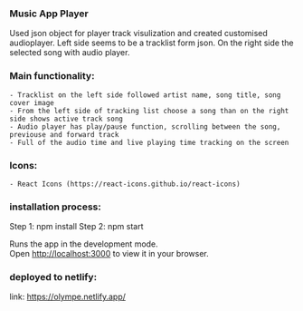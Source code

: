 ### Music App Player

Used json object for player track visulization and created customised audioplayer.
Left side seems to be a tracklist form json. On the right side the selected song with audio player.

### Main functionality:

    - Tracklist on the left side followed artist name, song title, song cover image
    - From the left side of tracking list choose a song than on the right side shows active track song
    - Audio player has play/pause function, scrolling between the song, previouse and forward track
    - Full of the audio time and live playing time tracking on the screen

### Icons:

    - React Icons (https://react-icons.github.io/react-icons)

### installation process:

Step 1: npm install
Step 2: npm start

Runs the app in the development mode.\
Open [http://localhost:3000](http://localhost:3000) to view it in your browser.

### deployed to netlify:

link: https://olympe.netlify.app/
